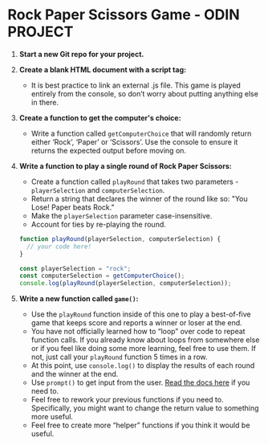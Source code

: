 # Rock Paper Scissors Game - ODIN PROJECT

1. **Start a new Git repo for your project.**

2. **Create a blank HTML document with a script tag:**

   - It is best practice to link an external .js file. This game is played entirely from the console, so don’t worry about putting anything else in there.

3. **Create a function to get the computer's choice:**

   - Write a function called `getComputerChoice` that will randomly return either ‘Rock’, ‘Paper’ or ‘Scissors’. Use the console to ensure it returns the expected output before moving on.

4. **Write a function to play a single round of Rock Paper Scissors:**

   - Create a function called `playRound` that takes two parameters - `playerSelection` and `computerSelection`.
   - Return a string that declares the winner of the round like so: "You Lose! Paper beats Rock."
   - Make the `playerSelection` parameter case-insensitive.
   - Account for ties by re-playing the round.

   ```javascript
   function playRound(playerSelection, computerSelection) {
     // your code here!
   }

   const playerSelection = "rock";
   const computerSelection = getComputerChoice();
   console.log(playRound(playerSelection, computerSelection));
   ```

5. **Write a new function called `game()`:**
   - Use the `playRound` function inside of this one to play a best-of-five game that keeps score and reports a winner or loser at the end.
   - You have not officially learned how to “loop” over code to repeat function calls. If you already know about loops from somewhere else or if you feel like doing some more learning, feel free to use them. If not, just call your `playRound` function 5 times in a row.
   - At this point, use `console.log()` to display the results of each round and the winner at the end.
   - Use `prompt()` to get input from the user. [Read the docs here](https://developer.mozilla.org/en-US/docs/Web/API/Window/prompt) if you need to.
   - Feel free to rework your previous functions if you need to. Specifically, you might want to change the return value to something more useful.
   - Feel free to create more “helper” functions if you think it would be useful.
